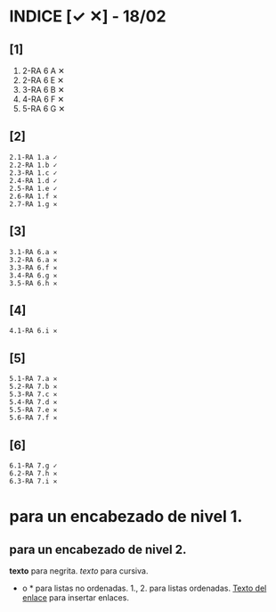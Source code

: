 # **INDICE [✓ ✕] - 18/02**

## [1]
1. 2-RA 6 A ✕
1. 2-RA 6 E ✕
1. 3-RA 6 B ✕
1. 4-RA 6 F ✕
1. 5-RA 6 G ✕

## [2]
	2.1-RA 1.a ✓
	2.2-RA 1.b ✓
	2.3-RA 1.c ✓
	2.4-RA 1.d ✓
	2.5-RA 1.e ✓
	2.6-RA 1.f ✕
	2.7-RA 1.g ✕

## [3]
	3.1-RA 6.a ✕
	3.2-RA 6.a ✕
	3.3-RA 6.f ✕
	3.4-RA 6.g ✕
	3.5-RA 6.h ✕

## [4]
	4.1-RA 6.i ✕

## [5]
	5.1-RA 7.a ✕
	5.2-RA 7.b ✕
	5.3-RA 7.c ✕
	5.4-RA 7.d ✕
	5.5-RA 7.e ✕
	5.6-RA 7.f ✕

## [6] 
	6.1-RA 7.g ✓
	6.2-RA 7.h ✕
	6.3-RA 7.i ✕


# para un encabezado de nivel 1.
## para un encabezado de nivel 2.
**texto** para negrita.
*texto* para cursiva.
- o * para listas no ordenadas.
1., 2. para listas ordenadas.
[Texto del enlace](URL) para insertar enlaces.
